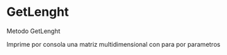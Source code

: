 # GetLenght
Metodo GetLenght

Imprime por consola una matriz multidimensional con para por parametros
